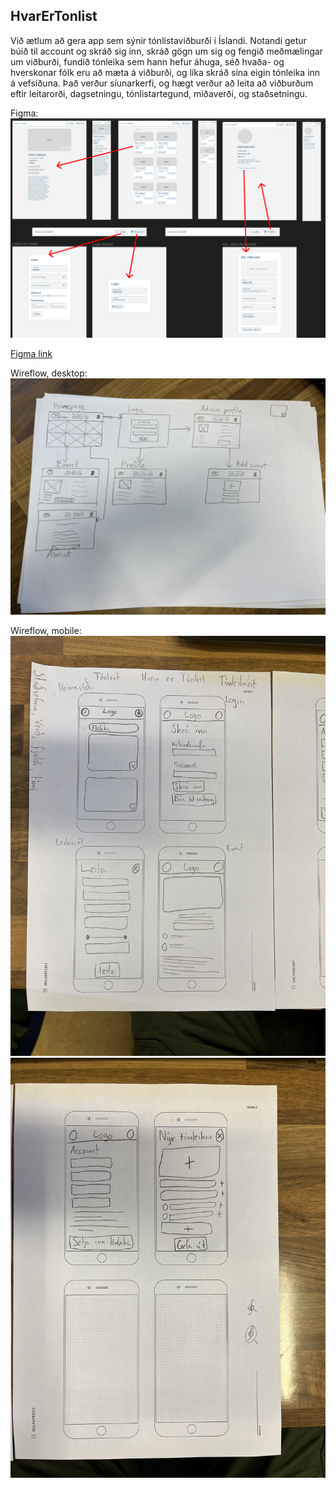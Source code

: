 ## HvarErTonlist
Við ætlum að gera app sem sýnir tónlistaviðburði í Íslandi. Notandi getur búið til account og skráð sig inn, skráð gögn um sig og fengið meðmælingar um viðburði, fundið tónleika sem hann hefur áhuga, séð hvaða- og hverskonar fólk eru að mæta á viðburði, og líka skráð sína eigin tónleika inn á vefsíðuna. Það verður síunarkerfi, og hægt verður að leita að viðburðum eftir leitarorði, dagsetningu, tónlistartegund, miðaverði, og staðsetningu.

Figma:
![alt text](https://github.com/SHTh-App23/HvarErTonlist/blob/main/Myndir/Screenshot%20(4).png)

[Figma link](https://www.figma.com/file/hmLHLiqnaKfYWJ4Ctm8CTS/HvarErTonlist?type=design&node-id=0%3A1&mode=design&t=2xE4WipAldwKl2Tm-1)

Wireflow, desktop:
![alt text](https://github.com/SHTh-App23/HvarErTonlist/blob/main/Myndir/wireflow_desktop.jpeg)

Wireflow, mobile:
![alt text](https://github.com/SHTh-App23/HvarErTonlist/blob/main/Myndir/wireflow_mobile1.jpeg)
![alt text](https://github.com/SHTh-App23/HvarErTonlist/blob/main/Myndir/wireflow_mobile2.jpeg)
